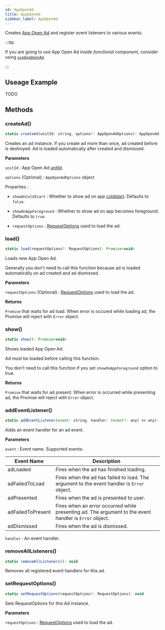 ```yaml
---
id: AppOpenAd
title: AppOpenAd
sidebar_label: AppOpenAd
---
```


Creates [App Open Ad](https://developers.google.com/admob/android/app-open-ads) and register event listeners to various events.

:::tip

If you are going to use App Open Ad inside _functional component_, consider using [`useAppOpenAd`](useAppOpenAd).

:::

## Useage Example

TODO

## Methods

### createAd()

```js
static createAd(unitId: string, options?: AppOpenAdOptions): AppOpenAd
```

Creates an ad instance. If you create ad more than once, ad created before is destroyed. Ad is loaded automatically after created and dismissed.

**Parameters**

`unitId` : App Open Ad [unitId](https://support.google.com/admob/answer/7356431).

`options` (Optional) : `AppOpenAdOptions` object

Properties :

- `showOnColdStart` : Whether to show ad on app [coldstart](https://developers.google.com/admob/android/app-open-ads#coldstart). Defaults to `false`.

- `showOnAppForeground` : Whether to show ad on app becomes foreground. Defaults to `true`.

- `requestOptions` : [RequestOptions](RequestOptions) used to load the ad.

### load()

```js
static load(requestOptions?: RequestOptions): Promise<void>
```

Loads new App Open Ad.

Generally you don't need to call this function because ad is loaded automatically on ad created and ad dismissed.

**Parameters**

`requestOptions` (Optional) : [RequestOptions](RequestOptions) used to load the ad. 

**Returns**

`Promise` that waits for ad load. When error is occured while loading ad, the Promise will reject with `Error` object.

### show()

```js
static show(): Promise<void>
```

Shows loaded App Open Ad.

Ad must be loaded before calling this function.

You don't need to call this function if you set `showOnAppForeground` option to true.

**Returns**

`Promise` that waits for ad present. When error is occurred while presenting ad, the Promise will reject with `Error` object.

### addEventListener()

```js
static addEventListener(event: string, handler: (event?: any) => any): void
```

Adds an event handler for an ad event.

**Parameters**

`event` : Event name. Supported events:

| Event Name        | Description                                                                                            |
| ----------------- | ------------------------------------------------------------------------------------------------------ |
| adLoaded          | Fires when the ad has finished loading.                                                                |
| adFailedToLoad    | Fires when the ad has failed to load. The argument to the event handler is `Error` object.             |
| adPresented       | Fires when the ad is presented to user.                                                                |
| adFailedToPresent | Fires when an error occurred while presenting ad. The argument to the event handler is `Error` object. |
| adDismissed       | Fires when the ad is dismissed.                                                                        |

`handler` : An event handler.

### removeAllListeners()

```js
static removeAllListeners(): void
```

Removes all registered event handlers for this ad.

### setRequestOptions()

```js
static setRequestOptions(requestOptions?: RequestOptions): void
```

Sets RequestOptions for this Ad instance.

**Parameters**

`requestOptions` : [RequestOptions](RequestOptions) used to load the ad.